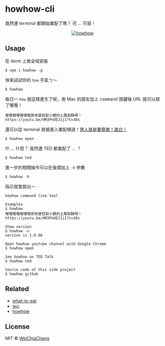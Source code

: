 # howhow-cli
竟然連 terminal 都開始業配了嗎？ 可 ... 可惡！


<p align="center">
  <a target="_blank" href="https://github.com/WeiChiaChang/howhow-cli">
    <img alt="howhow" src="https://i.imgur.com/WBVze9c.gif">
  </a>
</p>

## Usage

在 iterm 上做全域安裝
```shell
$ npm i howhow -g
```

快來試試你的 `how` 手氣ㄅ～
```shell
$ howhow
```

每日一 `how` 就這樣產生了呢，用 Mac 的朋友加上 <kbd>command</kbd> 按鍵後 URL 就可以按了喔喔！
```shell
喔喔喔喔喔喔喔原來是旺梨小鎮的土鳳梨酥啊！
https://youtu.be/HM3PnOEJ1jI?t=30s
```

還可以從 terminal 直接進入業配頻道！[男人就是要簡單！直白！](https://www.youtube.com/watch?v=cruXUtlOdTU)
```shell
$ howhow open
```

什 ... 什麼？ 竟然連 TED 都業配了 ... ？
```shell
$ howhow ted
```

進一步的相關操作可以在後頭加上 `-h` 參數
```shell
$ howhow -h
```

指示就會跳出～
```shell
howhow command line tool

Examples
$ howhow
喔喔喔喔喔喔喔原來是旺梨小鎮的土鳳梨酥啊！
https://youtu.be/HM3PnOEJ1jI?t=30s

Show version
$ howhow -v
version is 1.0.86

Open howhow youtube channel with Google Chrome
$ howhow open

See howhow on TED Talk
$ howhow ted

Source code of this side project
$ howhow github
```

## Related
- [what-to-eat](https://github.com/WeiChiaChang/what-to-eat)
- [wcj](https://github.com/jaywcjlove/wcj)
- [howhow](https://www.youtube.com/user/jasonjason1124)

## License
MIT © [WeiChiaChang](https://github.com/WeiChiaChang)
